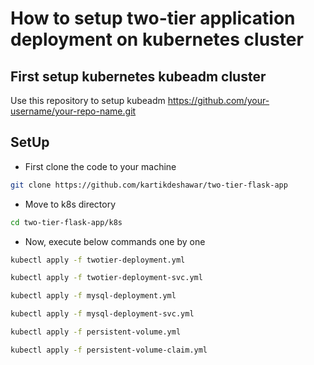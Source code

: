 # How to setup two-tier application deployment on kubernetes cluster
## First setup kubernetes kubeadm cluster
Use this repository to setup kubeadm https://github.com/your-username/your-repo-name.git

## SetUp
- First clone the code to your machine
```bash
git clone https://github.com/kartikdeshawar/two-tier-flask-app
```
- Move to k8s directory
```bash
cd two-tier-flask-app/k8s
```
- Now, execute below commands one by one
```bash
kubectl apply -f twotier-deployment.yml
```
```bash
kubectl apply -f twotier-deployment-svc.yml
```
```bash
kubectl apply -f mysql-deployment.yml
```
```bash
kubectl apply -f mysql-deployment-svc.yml
```
```bash
kubectl apply -f persistent-volume.yml
```
```bash
kubectl apply -f persistent-volume-claim.yml
```
